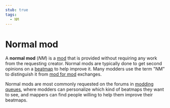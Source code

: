 ```yaml
---
stub: true
tags:
  - NM
---
```


# Normal mod

A **normal mod** (*NM*) is a [mod](/wiki/Modding) that is provided without requiring any work from the requesting creator. Normal mods are typically done to get second opinions on a [beatmap](/wiki/Beatmaps) to help improve it. Many modders use the term "NM" to distinguish it from [mod for mod](/wiki/Modding/Mod_for_mod) exchanges.

Normal mods are most commonly requested on the forums in [modding queues](https://osu.ppy.sh/community/forums/60), where modders can personalize which kind of beatmaps they want to see, and mappers can find people willing to help them improve their beatmaps.

<!--TODO: Insert lots of links-->

